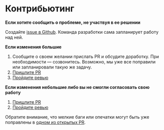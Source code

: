 # Контрибьютинг

**Если хотите сообщить о проблеме, не участвуя в ее решении**

Создайте [issue в Github](https://github.com/gpn-prototypes/vega-ui/issues/new). Команда разработки сама запланирует работу над ней.

**Если изменения большие**

1.  Сообщите о своем желании прислать PR и обсудите доработку. При необходимости — созвонитесь. Возможно, мы уже все поправили или запланировали такую же задачу.
2.  [Пришлите PR](pr-style.md)
3.  [Пройдите ревью](review.md)

**Если изменения небольшие либо вы не смогли согласовать свою работу**

1.  [Пришлите PR](pr-style.md)
2.  [Пройдите ревью](review.md)

Обратите внимание, что мелкие баги или опечатки могут быть уже поправлены в [одном из открытых PR](https://github.com/gpn-prototypes/vega-ui/pulls).

